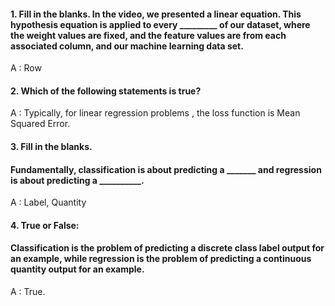 #### 1. Fill in the blanks. In the video, we presented a linear equation. This hypothesis equation is applied to every _________ of our dataset, where the weight values are fixed, and the feature values are from each associated column, and our machine learning data set.

A : Row

#### 2. Which of the following statements is true?

A : Typically, for linear regression problems , the loss function is Mean Squared Error.

#### 3. Fill in the blanks. 

#### Fundamentally, classification is about predicting a _______ and regression is about predicting a __________.

A : Label, Quantity

#### 4. True or False: 

#### Classification is the problem of predicting a discrete class label output for an example, while regression is the problem of predicting a continuous quantity output for an example.

A : True.

